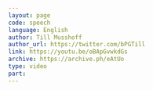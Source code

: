 ```yaml
---
layout: page
code: speech
language: English
author: Till Musshoff
author_url: https://twitter.com/bPGTill
link: https://youtu.be/oBApGvwkdGs
archive: https://archive.ph/eAtUo
type: video
part: 
---
```

